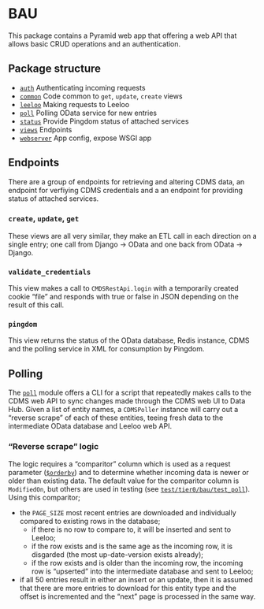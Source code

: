# BAU
This package contains a Pyramid web app that offering a web API that allows
basic CRUD operations and an authentication.

## Package structure
 - [`auth`](auth.py) Authenticating incoming requests
 - [`common`](common.py) Code common to `get`, `update`, `create` views
 - [`leeloo`](leeloo.py) Making requests to Leeloo
 - [`poll`](poll.py) Polling OData service for new entries
 - [`status`](status.py) Provide Pingdom status of attached services
 - [`views`](views.py) Endpoints
 - [`webserver`](webserver.py) App config, expose WSGI app

## Endpoints
There are a group of endpoints for retrieving and altering CDMS data, an
endpoint for verfiying CDMS credentials and a an endpoint for providing status
of attached services.

### `create`, `update`, `get`
These views are all very similar, they make an ETL call in each direction on a
single entry; one call from Django -> OData and one back from OData -> Django.

### `validate_credentials`
This view makes a call to `CMDSRestApi.login` with a temporarily created cookie
“file” and responds with true or false in JSON depending on the result of this
call.

### `pingdom`
This view returns the status of the OData database, Redis instance, CDMS and
the polling service in XML for consumption by Pingdom.

## Polling
The [`poll`](poll.py) module offers a CLI for a script that repeatedly makes
calls to the CDMS web API to sync changes made through the CDMS web UI to Data
Hub. Given a list of entity names, a `CDMSPoller` instance will carry out a
“reverse scrape” of each of these entities, teeing fresh data to the
intermediate OData database and Leeloo web API.

### “Reverse scrape” logic
The logic requires a “comparitor” column which is used as a request parameter
([`$orderby`](http://www.odata.org/documentation/odata-version-2-0/uri-conventions/#OrderBySystemQueryOption))
and to determine whether incoming data is newer or older than existing data.
The default value for the comparitor column is `ModifiedOn`, but others are
used in testing (see
[`test/tier0/bau/test_poll`](https://github.com/uktrade/data-hub-korben/blob/master/test/tier0/bau/test_poll.py)).
Using this comparitor;
  - the `PAGE_SIZE` most recent entries are downloaded and individually
    compared to existing rows in the database;
    - if there is no row to compare to, it will be inserted and sent to
      Leeloo;
    - if the row exists and is the same age as the incoming row, it is
      disgarded (the most up-date-version exists already);
    - if the row exists and is older than the incoming row, the incoming
      row is “upserted” into the intermediate database and sent to Leeloo;
  - if all 50 entries result in either an insert or an update, then it is
    assumed that there are more entries to download for this entity type and
    the offset is incremented and the “next” page is processed in the same
    way.
